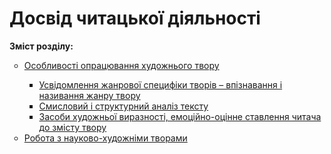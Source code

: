 # Досвід читацької діяльності

<p><b>Зміст розділу:</b></p>
<ul type="circle">
<li><a href="http://readmon24.ed-era.com/4/osoblivosti_opratsyuvannya_khudozhnogo_tvoru.html">Особливості опрацювання художнього твору</a></li>
<ul type="square">
<li><a href="http://readmon24.ed-era.com/4/usvidomlennya_zhanrovoyi_spetsifiki_tvoriv_upiznavannya_i_nazivannya_zhanru_tvoru.html">Усвідомлення жанрової специфіки творів – впізнавання і називання жанру твору</a></li>
<li><a href="http://readmon24.ed-era.com/4/smisloviy_i_strukturniy_analiz_tekstu.html">Смисловий і структурний аналіз тексту</a></li>
<li><a href="http://readmon24.ed-era.com/4/zasobi_khudozhnoyi_viraznosti_emotsiynogo_stavlennya_do_zmistu_tvoru.html">Засоби художньої виразності, емоційно-оцінне ставлення читача до змісту твору</a></li>
</ul>
<li><a href="http://readmon24.ed-era.com/4/robota_z_naukovo_khudozhnimi_tvorami.html">Робота з науково-художніми творами</a></li>
</ul>